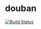 # douban

[![Build Status](https://travis-ci.org/bcho/douban.svg)](https://travis-ci.org/bcho/douban)
